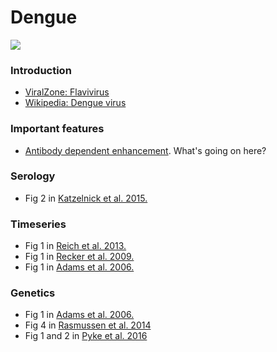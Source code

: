 # Dengue

![](dengue.png)

### Introduction

* [ViralZone: Flavivirus](http://viralzone.expasy.org/all_by_protein/24.html)
* [Wikipedia: Dengue virus](https://en.wikipedia.org/wiki/Dengue_virus)

### Important features

* [Antibody dependent enhancement](https://en.wikipedia.org/wiki/Antibody-dependent_enhancement). What's going on here?

### Serology

* Fig 2 in [Katzelnick et al. 2015.](katzelnick-dengue-serology.pdf)

### Timeseries

* Fig 1 in [Reich et al. 2013.](reich-dengue-timeseries.pdf)
* Fig 1 in [Recker et al. 2009.](recker-dengue-timeseries.pdf)
* Fig 1 in [Adams et al. 2006.](adams-dengue-genetics.pdf)

### Genetics

* Fig 1 in [Adams et al. 2006.](adams-dengue-genetics.pdf)
* Fig 4 in [Rasmussen et al. 2014](rasmussen-dengue-genetics.pdf)
* Fig 1 and 2 in [Pyke et al. 2016](pyke-dengue-genetics.pdf)
